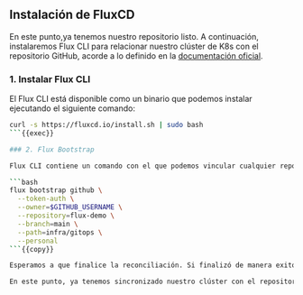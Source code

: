 ## Instalación de FluxCD

En este punto,ya tenemos nuestro repositorio listo. A continuación, instalaremos Flux CLI para relacionar nuestro clúster de K8s con el repositorio GitHub, acorde a lo definido en la [documentación oficial](https://fluxcd.io/flux/installation/bootstrap/github/). 

### 1. Instalar Flux CLI

El Flux CLI está disponible como un binario que podemos instalar ejecutando el siguiente comando:

```bash
curl -s https://fluxcd.io/install.sh | sudo bash
```{{exec}}

### 2. Flux Bootstrap

Flux CLI contiene un comando con el que podemos vincular cualquier repositorio con nuestro clúster. Para nuestra demo, podremos vincular el repositorio que gestionamos (`flux-demo`) a través del siguiente comando:

```bash
flux bootstrap github \
  --token-auth \
  --owner=$GITHUB_USERNAME \
  --repository=flux-demo \
  --branch=main \
  --path=infra/gitops \
  --personal
```{{copy}}

Esperamos a que finalice la reconciliación. Si finalizó de manera exitosa, nos aparecerá el mensaje `✔ all components are healthy`. Adicional, si ejecutas `k get ns`{{exec}} deberías ver un namespace de K8s con el nombre: `flux-system`.

En este punto, ya tenemos sincronizado nuestro clúster con el repositorio GitHub que bautizamos como __`flux-demo`__ ✌🏻